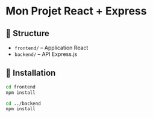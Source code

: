 # Mon Projet React + Express

## 📁 Structure

- `frontend/` – Application React
- `backend/` – API Express.js

## 🚀 Installation

```bash
cd frontend
npm install

cd ../backend
npm install

